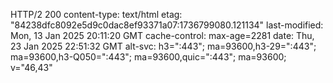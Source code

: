 HTTP/2 200
content-type: text/html
etag: "84238dfc8092e5d9c0dac8ef93371a07:1736799080.121134"
last-modified: Mon, 13 Jan 2025 20:11:20 GMT
cache-control: max-age=2281
date: Thu, 23 Jan 2025 22:51:32 GMT
alt-svc: h3=":443"; ma=93600,h3-29=":443"; ma=93600,h3-Q050=":443"; ma=93600,quic=":443"; ma=93600; v="46,43" 